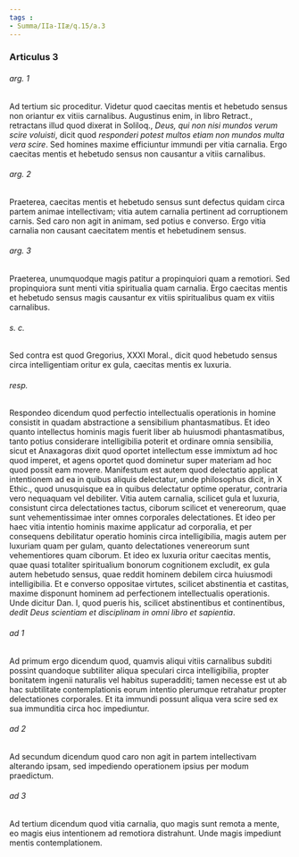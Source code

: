 ```yaml
---
tags : 
- Summa/IIa-IIæ/q.15/a.3
---
```


### Articulus 3

###### arg. 1
Ad tertium sic proceditur. Videtur quod caecitas mentis et hebetudo sensus non oriantur ex vitiis carnalibus. Augustinus enim, in libro Retract., retractans illud quod dixerat in Soliloq., *Deus, qui non nisi mundos verum scire voluisti*, dicit quod *responderi potest multos etiam non mundos multa vera scire*. Sed homines maxime efficiuntur immundi per vitia carnalia. Ergo caecitas mentis et hebetudo sensus non causantur a vitiis carnalibus.

###### arg. 2
Praeterea, caecitas mentis et hebetudo sensus sunt defectus quidam circa partem animae intellectivam; vitia autem carnalia pertinent ad corruptionem carnis. Sed caro non agit in animam, sed potius e converso. Ergo vitia carnalia non causant caecitatem mentis et hebetudinem sensus.

###### arg. 3
Praeterea, unumquodque magis patitur a propinquiori quam a remotiori. Sed propinquiora sunt menti vitia spiritualia quam carnalia. Ergo caecitas mentis et hebetudo sensus magis causantur ex vitiis spiritualibus quam ex vitiis carnalibus.

###### s. c.
Sed contra est quod Gregorius, XXXI Moral., dicit quod hebetudo sensus circa intelligentiam oritur ex gula, caecitas mentis ex luxuria.

###### resp.
Respondeo dicendum quod perfectio intellectualis operationis in homine consistit in quadam abstractione a sensibilium phantasmatibus. Et ideo quanto intellectus hominis magis fuerit liber ab huiusmodi phantasmatibus, tanto potius considerare intelligibilia poterit et ordinare omnia sensibilia, sicut et Anaxagoras dixit quod oportet intellectum esse immixtum ad hoc quod imperet, et agens oportet quod dominetur super materiam ad hoc quod possit eam movere. Manifestum est autem quod delectatio applicat intentionem ad ea in quibus aliquis delectatur, unde philosophus dicit, in X Ethic., quod unusquisque ea in quibus delectatur optime operatur, contraria vero nequaquam vel debiliter. Vitia autem carnalia, scilicet gula et luxuria, consistunt circa delectationes tactus, ciborum scilicet et venereorum, quae sunt vehementissimae inter omnes corporales delectationes. Et ideo per haec vitia intentio hominis maxime applicatur ad corporalia, et per consequens debilitatur operatio hominis circa intelligibilia, magis autem per luxuriam quam per gulam, quanto delectationes venereorum sunt vehementiores quam ciborum. Et ideo ex luxuria oritur caecitas mentis, quae quasi totaliter spiritualium bonorum cognitionem excludit, ex gula autem hebetudo sensus, quae reddit hominem debilem circa huiusmodi intelligibilia. Et e converso oppositae virtutes, scilicet abstinentia et castitas, maxime disponunt hominem ad perfectionem intellectualis operationis. Unde dicitur Dan. I, quod pueris his, scilicet abstinentibus et continentibus, *dedit Deus scientiam et disciplinam in omni libro et sapientia*.

###### ad 1
Ad primum ergo dicendum quod, quamvis aliqui vitiis carnalibus subditi possint quandoque subtiliter aliqua speculari circa intelligibilia, propter bonitatem ingenii naturalis vel habitus superadditi; tamen necesse est ut ab hac subtilitate contemplationis eorum intentio plerumque retrahatur propter delectationes corporales. Et ita immundi possunt aliqua vera scire sed ex sua immunditia circa hoc impediuntur.

###### ad 2
Ad secundum dicendum quod caro non agit in partem intellectivam alterando ipsam, sed impediendo operationem ipsius per modum praedictum.

###### ad 3
Ad tertium dicendum quod vitia carnalia, quo magis sunt remota a mente, eo magis eius intentionem ad remotiora distrahunt. Unde magis impediunt mentis contemplationem.

